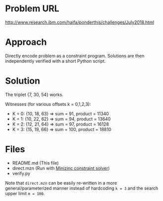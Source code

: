 # Problem URL

http://www.research.ibm.com/haifa/ponderthis/challenges/July2018.html

# Approach
Directly encode problem as a constraint program. Solutions are then independently verified with a short Python script.

# Solution

The triplet {7, 30, 54} works.

Witnesses (for various offsets k = 0,1,2,3):
- K = 0: {10, 18, 63} => sum = 91, product = 11340
- K = 1: {10, 22, 62} => sum = 94, product = 13640
- K = 2: {12, 21, 64} => sum = 97, product = 16128
- K = 3: {15, 19, 66} => sum = 100, product = 18810

# Files
* README.md (This file)
* direct.mzn (Run with [Minizinc constraint solver](http://www.minizinc.org/))
* verify.py

Note that `direct.mzn` can be easily re-written in a more general/parameterized manner instead of hardcoding `k = 3` and the search upper limit `m = 100`.
